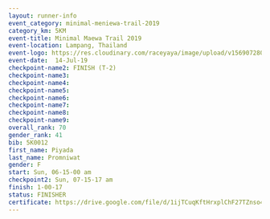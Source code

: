 ```yaml
---
layout: runner-info 
event_category: minimal-meniewa-trail-2019 
category_km: 5KM 
event-title: Minimal Maewa Trail 2019 
event-location: Lampang, Thailand 
event-logo: https://res.cloudinary.com/raceyaya/image/upload/v1569072805/logo/minimal-trail_ktnvsp.jpg 
event-date:  14-Jul-19 
checkpoint-name2: FINISH (T-2) 
checkpoint-name3: 
checkpoint-name4: 
checkpoint-name5: 
checkpoint-name6: 
checkpoint-name7: 
checkpoint-name8: 
checkpoint-name9: 
overall_rank: 70
gender_rank: 41
bib: 5K0012
first_name: Piyada
last_name: Promniwat
gender: F
start: Sun, 06-15-00 am
checkpoint2: Sun, 07-15-17 am
finish: 1-00-17
status: FINISHER
certificate: https://drive.google.com/file/d/1ijTCuqKftHrxplChF27TZnso4MS0opLr/view?usp=sharing
---
```

